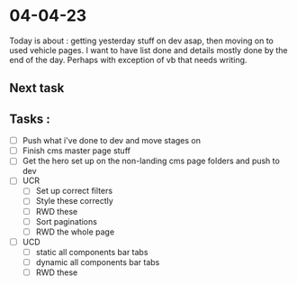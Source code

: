 # 04-04-23

Today is about : getting yesterday stuff on dev asap, then moving on to used vehicle pages. I want to have list done and details mostly done by the end of the day. Perhaps with exception of vb that needs writing.

## Next task

## Tasks :
- [ ] Push what i've done to dev and move stages on
- [ ] Finish cms master page stuff
- [ ] Get the hero set up on the non-landing cms page folders and push to dev
- [ ] UCR
  - [ ] Set up correct filters
  - [ ] Style these correctly
  - [ ] RWD these
  - [ ] Sort paginations
  - [ ] RWD the whole page
- [ ] UCD
  - [ ] static all components bar tabs
  - [ ] dynamic all components bar tabs
  - [ ] RWD these